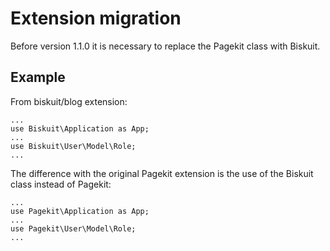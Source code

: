 # Extension migration
Before version 1.1.0 it is necessary to replace the Pagekit class with Biskuit.

## Example
From biskuit/blog extension:
```
...
use Biskuit\Application as App;
...
use Biskuit\User\Model\Role;
...
```
The difference with the original Pagekit extension is the use of the Biskuit class instead of Pagekit:
```
...
use Pagekit\Application as App;
...
use Pagekit\User\Model\Role;
...
```
